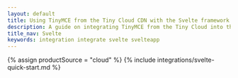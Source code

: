 ```yaml
---
layout: default
title: Using TinyMCE from the Tiny Cloud CDN with the Svelte framework
description: A guide on integrating TinyMCE from the Tiny Cloud into the Svelte framework.
title_nav: Svelte
keywords: integration integrate svelte svelteapp
---
```


{% assign productSource = "cloud" %}
{% include integrations/svelte-quick-start.md %}
